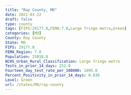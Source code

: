 ```yaml
---
title: "Ray County, MO"
date: 2021-03-22
draft: false
type: county
tags: [FIPS:29177.0,FEMA:7.0,Large fringe metro,Green]
categories: [MO]
County: Ray County
State: MO
FIPS: 29177.0
FEMA_Region: 7.0
Population: 23018.0
NCHS_Urban_Rural_Classification: Large fringe metro
Tests_in_prior_14_days: 252.0
Fourteen_day_test_rate_per_100000: 1095.0
Percent_Positivity_in_prior_14_days: 0.036
Level: Green
url: /states/MO/ray-county
---
```



